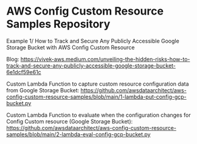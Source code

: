 # AWS Config Custom Resource Samples Repository

Example 1/ How to Track and Secure Any Publicly Accessible Google Storage Bucket with AWS Config Custom Resource

Blog: https://vivek-aws.medium.com/unveiling-the-hidden-risks-how-to-track-and-secure-any-publicly-accessible-google-storage-bucket-6e1dcf59e61c

Custom Lambda Function to capture custom resource configuration data from Google Storage Bucket:
https://github.com/awsdataarchitect/aws-config-custom-resource-samples/blob/main/1-lambda-put-config-gcp-bucket.py

Custom Lambda Function to evaluate when the configuration changes for Config Custom resource (Google Storage Bucket):
https://github.com/awsdataarchitect/aws-config-custom-resource-samples/blob/main/2-lambda-eval-config-gcp-bucket.py









